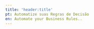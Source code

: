 ```yaml
---
title: 'header:title'
pt: Automatize suas Regras de Decisão
en: Automate your Business Rules..
---
```


